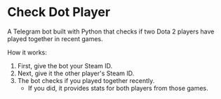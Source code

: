 # Check Dot Player

A Telegram bot built with Python that checks if two Dota 2 players have played together in recent games.

How it works:
1. First, give the bot your Steam ID.  
2. Next, give it the other player's Steam ID.  
3. The bot checks if you played together recently.  
   - If you did, it provides stats for both players from those games.

